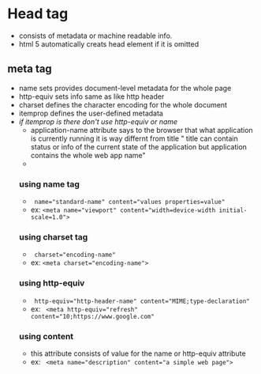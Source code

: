 # Head tag
- consists of metadata or machine readable info.
- html 5 automatically creats head element if it is omitted
## meta tag
- name sets provides document-level metadata for the whole page
- http-equiv sets info same as like http header
- charset defines the character encoding for the whole document 
- itemprop defines the user-defined metadata
- *if itemprop is there don't use http-equiv or name*
	- application-name attribute says to the browser that what application is currently running it is way differnt from title " title can contain status or info of the current state of the application but application contains the whole web app name"
	- 
	### using name tag
	- ``` name="standard-name" content="values properties=value"```
	- ex: ```<meta name="viewport" content="width=device-width initial-scale=1.0">```
	### using charset tag
	- ``` charset="encoding-name"```
	- ex: ```<meta charset="encoding-name">```
	### using http-equiv
	- ``` http-equiv="http-header-name" content="MIME;type-declaration"```
	- ex: ``` <meta http-equiv="refresh" content="10;https://www.google.com"```
	### using content
	- this attribute consists of value for the name or http-equiv attribute
	- ex: ``` <meta name="description" content="a simple web page">```
	